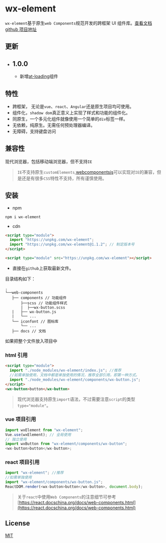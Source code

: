 # wx-element

`wx-element`基于原生`web Components`规范开发的跨框架 UI 组件库。[查看文档]()
[github 项目地址](https://github.com/huangjihua/wx-element)

## 更新

- ## 1.0.0

  - 新增[at-loading](./docs/at-loading.md)组件

## 特性

- 跨框架， 无论是`vue`、`react`、`Angular`还是原生项目均可使用。
- 组件化，`shadow dom`真正意义上实现了样式和功能的组件化。
- 同原生，一个多元化组件就像使用一个简单的`div`标签一样。
- 无依赖，纯原生。无需任何预处理器编译。
- 无障碍，支持键盘访问

## 兼容性

现代浏览器，包括移动端浏览器，但不支持`IE`

> `IE`不支持原生`customElements`,[webcomponentsjs](https://github.com/webcomponents/webcomponentsjs)可以实现对`IE`的兼容，但是还是有很多`CSS`特性不支持，所有谨慎使用。

## 安装

- npm

```shell
npm i wx-element
```

- cdn

```html
<script type="module">
  import "https://unpkg.com/wx-element";
  import "https://unpkg.com/wx-element@1.1.2"; // 制定版本号
</script>

<script type="module" src="https://unpkg.com/wx-element"></script>
```

- 直接在`github`上获取最新文件。

目录结构如下：

```text
.
└──web-components
   ├── components // 功能组件
       ├──scss // 功能组件样式
       |  ├──wx-button.scss
   |   ├── wx-button.js
   |   └── ...
   └── iconfont // 图标库
       └── ...
   ├── docs // 文档
```

如果把整个文件放入项目中

### html 引用

```html
<script type="module">
  import "./node_modules/wx-element/index.js"; //推荐
  //如需单独使用，文档中都是单独使用的情况，推荐全部引用，即第一种方式。
  import "./node_modules/wx-element/components/wx-button.js";
</script>
<wx-button>button</wx-button>
```

> 现代浏览器支持原生`import`语法，不过需要注意`script`的类型`type="module"`。

### vue 项目引用

```js
import wxElement from "wx-element";
Vue.use(wxElement); // 全局使用
// 独立使用
import wxButton from "wx-element/components/wx-button";
<wx-button>button</wx-button>;
```

### react 项目引用

```js
import "wx-element"; //推荐
//如需单独使用
import "wx-element/components/wx-button.js";
ReactDOM.render(<wx-button>button</wx-button>, document.body);
```

> 关于`react`中使用`Web Components`的注意细节可参考[https://react.docschina.org/docs/web-components.html](https://react.docschina.org/docs/web-components.html)

## License

[MIT](LICENSE)
